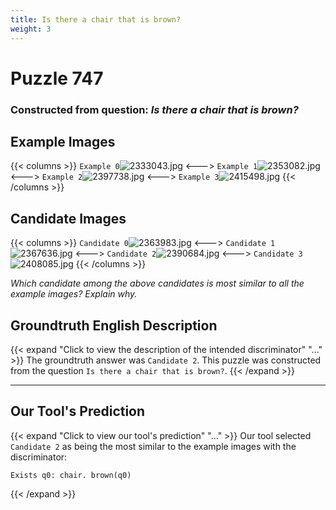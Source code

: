 ```yaml
---
title: Is there a chair that is brown?
weight: 3
---
```


# Puzzle 747
### Constructed from question: _Is there a chair that is brown?_


## Example Images
{{< columns >}}
`Example 0`![2333043.jpg](/gqa_images/2333043.jpg)
<--->
`Example 1`![2353082.jpg](/gqa_images/2353082.jpg)
<--->
`Example 2`![2397738.jpg](/gqa_images/2397738.jpg)
<--->
`Example 3`![2415498.jpg](/gqa_images/2415498.jpg)
{{< /columns >}}

## Candidate Images
{{< columns >}}
`Candidate 0`![2363983.jpg](/gqa_images/2363983.jpg)
<--->
`Candidate 1`![2367636.jpg](/gqa_images/2367636.jpg)
<--->
`Candidate 2`![2390684.jpg](/gqa_images/2390684.jpg)
<--->
`Candidate 3`![2408085.jpg](/gqa_images/2408085.jpg)
{{< /columns >}}

*Which candidate among the above candidates is most similar to all the example images? Explain why.*

## Groundtruth English Description

{{< expand "Click to view the description of the intended discriminator" "..." >}}
The groundtruth answer was `Candidate 2`. This puzzle was constructed from the question `Is there a chair that is brown?`.
{{< /expand >}}

---

## Our Tool's Prediction

{{< expand "Click to view our tool's prediction" "..." >}}
Our tool selected `Candidate 2` as being the most similar to the example images with the discriminator:
```plaintext
Exists q0: chair. brown(q0)
```
{{< /expand >}}
